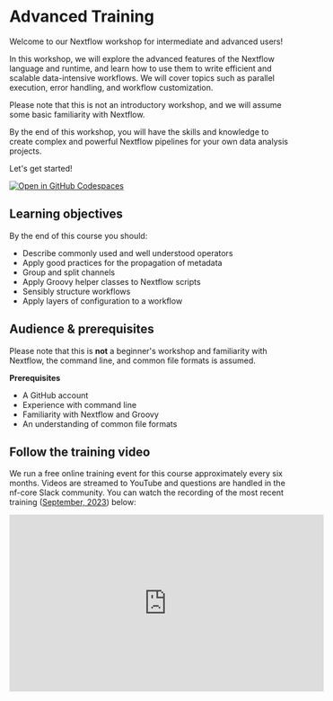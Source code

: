 # Advanced Training

Welcome to our Nextflow workshop for intermediate and advanced users!

In this workshop, we will explore the advanced features of the Nextflow language and runtime, and learn how to use them to write efficient and scalable data-intensive workflows. We will cover topics such as parallel execution, error handling, and workflow customization.

Please note that this is not an introductory workshop, and we will assume some basic familiarity with Nextflow.

By the end of this workshop, you will have the skills and knowledge to create complex and powerful Nextflow pipelines for your own data analysis projects.

Let's get started!

[![Open in GitHub Codespaces](https://github.com/codespaces/badge.svg)](https://codespaces.new/nextflow-io/training?quickstart=1&ref=master)

## Learning objectives

By the end of this course you should:

- Describe commonly used and well understood operators
- Apply good practices for the propagation of metadata
- Group and split channels
- Apply Groovy helper classes to Nextflow scripts
- Sensibly structure workflows
- Apply layers of configuration to a workflow

## Audience & prerequisites

Please note that this is **not** a beginner's workshop and familiarity with Nextflow, the command line, and common file formats is assumed.

**Prerequisites**

- A GitHub account
- Experience with command line
- Familiarity with Nextflow and Groovy
- An understanding of common file formats

## Follow the training video

We run a free online training event for this course approximately every six months. Videos are streamed to YouTube and questions are handled in the nf-core Slack community. You can watch the recording of the most recent training ([September, 2023](https://nf-co.re/events/2023/training-sept-2023/)) below:

<div style="text-align: center;">
    <iframe width="560" height="315" src="https://www.youtube.com/embed/nPAH9owvKvI?si=Kt3WmxF7rGhRp2L1" title="YouTube video player" frameborder="0" allow="accelerometer; autoplay; clipboard-write; encrypted-media; gyroscope; picture-in-picture; web-share" allowfullscreen="" data-ruffle-polyfilled=""></iframe>
</div>

